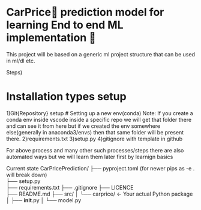 # **CarPrice🚗 prediction model for learning End to end ML implementation 🤖**

This project will be based on a generic ml project structure that can be used in ml/dl etc.


Steps)
# Installation types setup
1)Git{Repository} setup
    # Setting  up a new env(conda)
Note:
    If you create a conda env inside vscode inside a specific repo we will get that folder there and can see it from here but if we created the env somewhere else(generally in anaconda3/envs) then that same folder will be present there.
2)requirements.txt
3)setup.py
4)gitignore with template in github

For above process and many other such processes/steps there are also automated ways but we will learn them later first by learnign basics

Current state
CarPricePrediction/
├── pyproject.toml   (for newer pips as -e . will break down)   
├── setup.py            
├── requirements.txt
├── .gitignore
├── LICENCE           
├── README.md
├── src/
│   └── carprice/        ← Your actual Python package
│       ├── __init__.py
│       └── model.py
